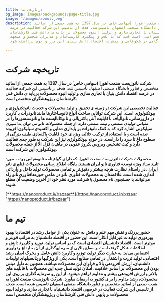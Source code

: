 ```yaml
---
title: درباره‌ی ما
bg_image: images/backgrounds/page-title.jpg
image: "/images/about.jpeg"
description: شرکت نانوزیست صنعت اهورا (سهامی خاص) در سال 1397 به همت جمعی از اساتید
  متخصص و فناور دانشگاه صنعتی اصفهان تاسیس شد. هدف از تاسیس این شرکت فعالیت در عرصه‏
  اقتصاد دانش ‏بنیان با تجاری سازی و تولید انبوه محصولات بر پایه‏ ی دانش فنی کارشناسان
  و پژوهشگران متخصص است. امید است که با تلاش و پیگیری کارشناسان و مدیران متخصص و متعهد
  شرکت، گامی در شکوفایی و پیشرفت اقتصاد دانش ‏بنیان این مرز و بوم برداشته شود.

---
```

# تاریخچه شرکت

**شرکت نانوزیست صنعت اهورا (سهامی خاص) در سال 1397 به همت جمعی از اساتید متخصص و فناور دانشگاه صنعتی اصفهان تاسیس شد. هدف از تاسیس این شرکت فعالیت در عرصه اقتصاد دانش‏ بنیان با تجاری سازی و تولید انبوه محصولات بر پایه ی‏ دانش فنی کارشناسان و پژوهشگران متخصص است.**

**فعالیت تخصصی این شرکت در زمینه ی‏ تحقیق و تولید محصولات و خدمات نانوتکنولوژی و بیوتکنولوژی است. این شرکت توانایی ساخت انواع نانوساختارها مانند نانوذرات با کاربرد در دارورسانی، نانوالیاف با قابلیت آنتی ‏باکتریالی و نانوکاتالیست‏ ها و نانوسنسورها را در مقیاس تولیدی صنعتی و نیمه صنعتی دارد. از جمله‏ محصولات نانو می‏ توان به اسپری سیلیکونی اشاره کرد که به کمک نانوذرات بر پایداری دمایی و اکسیدی سیلیکون افزوده شده است و با استفاده از ترکیب حلالی ویژه ی خود قابلیت پاکسازی طیف بزرگی از سطوح داغ تا سرد را داراست. در حوزه بیوتکنولوژی نیز این شرکت به طور جدی فعالیت دارد و کیت تشخیص ویروس نکروز عفونی در ماهیان قزل‏ آلا از جمله محصولات بیوتکنولوزی این شرکت است.**

**محصولات شرکت نانو زیست صنعت اهورا، که دارای گواهینامه نانومقیاس بوده ، مورد تایید ستاد ویژه توسعه فناوری نانو ایران هستند. پایگاه اطلاع رسانی محصولات فناوری نانو ایران ، در راستای نظارت هرچه بیشتر و دقیق‌تر بر تمامی محصولات تولید داخل و وارداتی فناوری نانو راه‌‎اندازی شده است. علاقمندان به محصولات فناوری نانو در تمامی حوزه‌ها می‌توانند با جستجوی نام محصول یا شرکت مورد نظر خود از آخرین وضعیت آن مطلع شوند.**

[**https://nanoproduct.ir/bazaar**](https://nanoproduct.ir/bazaar "https://nanoproduct.ir/bazaar")

# تیم ما

**حضور پررنگ و نقش مهم علم و دانش به عنوان یکی از عوامل رشد در اقتصاد با بهبود بهره‏وری تولیدات غیرقابل انکار است. این حضور در اقتصاد دانش‏بنیان به مراتب قوی‏تر و موثرتر است. اقتصاد دانش‏بنیان اقتصادی است که بر اساس تولید، توزیع و کاربرد دانش و اطلاعات شکل گرفته است و سطح بالایی از سرمایه‏گذاری از آن به ابداع و نوآوری اختصاص می‏یابد. به عبارت دیگر تولید، توزیع و کاربرد دانش عامل و محرک اصلی رشد اقتصادی، تولید ثروت و اشتغال در تمامی صنایع است. یکی از ویژگی‏ها و پتانسیل‏های تولیدات دانش‏بنیان، ارزش افزوده‏ی بالا و فراوان این محصولات می‏باشد. همچنین به دلیل مبتنی بودن این محصولات بر اساس خلاقیت، امکان تولید نسل جدید این محصولات با قابلیت های بالاتر و ارزش افزوده‏ی بیشتر و مداوم فراهم می‏شود. از این رو سرمایه گذاری بر روی این محصولات، رشد مداوم را برای کشور به ارمغان می‏آورد. شرکت نانوزیست صنعت اهورا به همت جمعی از اساتید متخصص و فناور دانشگاه صنعتی اصفهان تاسیس شده است. هدف از تاسیس این شرکت فعالیت در عرصه‏ی اقتصاد دانش‏بنیان با تجاری سازی و تولید انبوه محصولات بر پایه‏ی دانش فنی کارشناسان و پژوهشگران متخصص است**